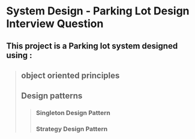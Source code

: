 # System Design - Parking Lot Design Interview Question

## This project is a Parking lot system designed using : <br>
> ## object oriented principles
> ## Design patterns 
>> ### Singleton Design Pattern <br>
>> ###  Strategy Design Pattern

